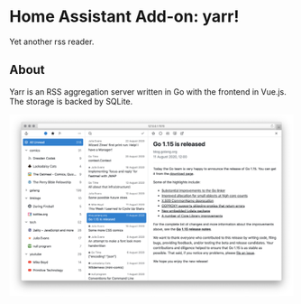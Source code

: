 # Home Assistant Add-on: yarr!

Yet another rss reader.

## About

Yarr is an RSS aggregation server written in Go with the frontend in Vue.js.
The storage is backed by SQLite.

![yarr preview][promo]

[promo]: https://github.com/einschmidt/addon-yarr/raw/main/images/promo.png